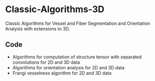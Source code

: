 # Classic-Algorithms-3D
Classic Algorithms for Vessel and Fiber Segmentation and Orientation Analysis with extensions to 3D.
## Code 
* Algorithms for computation of structure tensor with separated convolutions for 2D and 3D data
* Algorithms for orientation analysis for 2D and 3D data
* Frangi vesselness algorithm for 2D and 3D data
